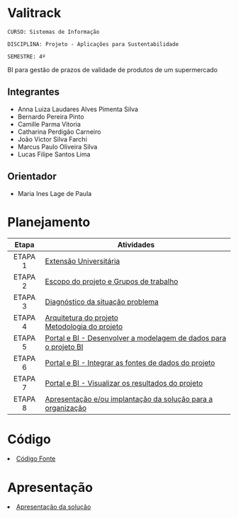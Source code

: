 # Valitrack

`CURSO: Sistemas de Informação`

`DISCIPLINA: Projeto - Aplicações para Sustentabilidade`

`SEMESTRE: 4º`

BI para gestão de prazos de validade de produtos de um supermercado

## Integrantes

- Anna Luiza Laudares Alves Pimenta Silva
- Bernardo Pereira Pinto
- Camille Parma Vitoria
- Catharina Perdigão Carneiro
- João Victor Silva Farchi
- Marcus Paulo Oliveira Silva
- Lucas Filipe Santos Lima

## Orientador

- Maria Ines Lage de Paula

# Planejamento

|  Etapa  | Atividades                                                                                          |
| :-----: | --------------------------------------------------------------------------------------------------- |
| ETAPA 1 | [Extensão Universitária]()
| ETAPA 2 | [Escopo do projeto e Grupos de trabalho](ESCOPO.md)                                                          |
| ETAPA 3 | [Diagnóstico da situação problema](DIAGNOSTICO.md)                                                               |
| ETAPA 4 | [Arquitetura do projeto]()<br>[Metodologia do projeto]()                                                           |
| ETAPA 5 | [Portal e BI - Desenvolver a modelagem de dados para o projeto BI]()                              |
| ETAPA 6 | [Portal e BI - Integrar as fontes de dados do projeto]()                                            |
| ETAPA 7 | [Portal e BI - Visualizar os resultados do projeto]()                                              |
| ETAPA 8 | [Apresentação e/ou implantação da solução para a organização]()                                      |

# Código

<li><a href=""> Código Fonte</a></li>

# Apresentação

<li><a href=""> Apresentação da solução</a></li>
